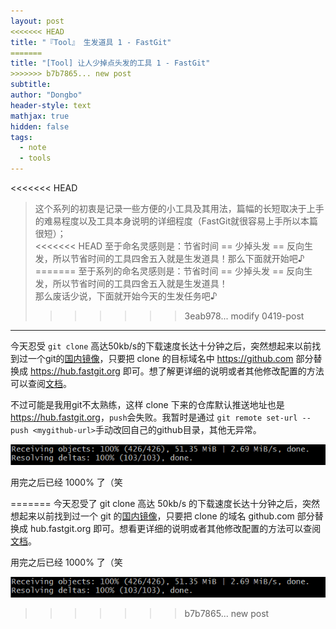 ```yaml
---
layout: post
<<<<<<< HEAD
title: "『Tool』 生发道具 1 - FastGit"
=======
title: "[Tool] 让人少掉点头发的工具 1 - FastGit"
>>>>>>> b7b7865... new post
subtitle: 
author: "Dongbo"
header-style: text
mathjax: true
hidden: false
tags:
  - note
  - tools
---
```


<<<<<<< HEAD
> 这个系列的初衷是记录一些方便的小工具及其用法，篇幅的长短取决于上手的难易程度以及工具本身说明的详细程度（FastGit就很容易上手所以本篇很短）；  
<<<<<<< HEAD
至于命名灵感则是：节省时间 == 少掉头发 == 反向生发，所以节省时间的工具四舍五入就是生发道具！那么下面就开始吧♪
=======
至于系列的命名灵感则是：节省时间 == 少掉头发 == 反向生发，所以节省时间的工具四舍五入就是生发道具！  
那么废话少说，下面就开始今天的生发任务吧♪
>>>>>>> 3eab978... modify 0419-post

-----------

今天忍受 `git clone` 高达50kb/s的下载速度长达十分钟之后，突然想起来以前找到过一个git的[国内镜像][1]，只要把 clone 的目标域名中 <https://github.com> 部分替换成 <https://hub.fastgit.org> 即可。想了解更详细的说明或者其他修改配置的方法可以查阅[文档][2]。

不过可能是我用git不太熟练，这样 clone 下来的仓库默认推送地址也是 <https://hub.fastgit.org>，`push`会失败。我暂时是通过 `git remote set-url --push <mygithub-url>`手动改回自己的github目录，其他无异常。

![fastgit.org speed](/img/in-post/post-fastgit/download-speed.png)

用完之后已经 1000% 了（笑

=======
今天忍受了 git clone 高达 50kb/s 的下载速度长达十分钟之后，突然想起来以前找到过一个 git 的[国内镜像](1)，只要把 clone 的域名 github.com 部分替换成 hub.fastgit.org 即可。想看更详细的说明或者其他修改配置的方法可以查阅[文档](2)。

用完之后已经 1000% 了（笑

![fastgit.org speed](/img/in-post/post-fastgit/download-speed.png)
>>>>>>> b7b7865... new post



[1]: http://fastgit.org/
[2]: https://doc.fastgit.org/zh-cn/guide.html#web-%E7%9A%84%E4%BD%BF%E7%94%A8